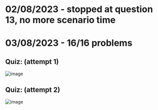 # 02/08/2023 - stopped at question 13, no more scenario time
# 03/08/2023 - 16/16 problems

## Quiz: (attempt 1)
![image](https://github.com/bogdandragosvasile/UTCN_summer_2023/assets/36898665/96f1ccd4-ac29-4e03-bef6-f92d839ec22e)

## Quiz: (attempt 2)
![image](https://github.com/bogdandragosvasile/UTCN_summer_2023/assets/36898665/7f67abdc-bde0-4917-aab4-1cda44b778ed)
